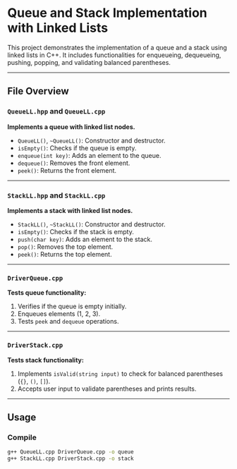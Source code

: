 # Queue and Stack Implementation with Linked Lists

This project demonstrates the implementation of a queue and a stack using linked lists in C++. It includes functionalities for enqueueing, dequeueing, pushing, popping, and validating balanced parentheses.

---

## File Overview

### `QueueLL.hpp` and `QueueLL.cpp`
**Implements a queue with linked list nodes.**
- `QueueLL()`, `~QueueLL()`: Constructor and destructor.
- `isEmpty()`: Checks if the queue is empty.
- `enqueue(int key)`: Adds an element to the queue.
- `dequeue()`: Removes the front element.
- `peek()`: Returns the front element.

---

### `StackLL.hpp` and `StackLL.cpp`
**Implements a stack with linked list nodes.**
- `StackLL()`, `~StackLL()`: Constructor and destructor.
- `isEmpty()`: Checks if the stack is empty.
- `push(char key)`: Adds an element to the stack.
- `pop()`: Removes the top element.
- `peek()`: Returns the top element.

---

### `DriverQueue.cpp`
**Tests queue functionality:**
1. Verifies if the queue is empty initially.
2. Enqueues elements (1, 2, 3).
3. Tests `peek` and `dequeue` operations.

---

### `DriverStack.cpp`
**Tests stack functionality:**
1. Implements `isValid(string input)` to check for balanced parentheses (`{}`, `()`, `[]`).
2. Accepts user input to validate parentheses and prints results.

---

## Usage

### Compile
```bash
g++ QueueLL.cpp DriverQueue.cpp -o queue
g++ StackLL.cpp DriverStack.cpp -o stack
